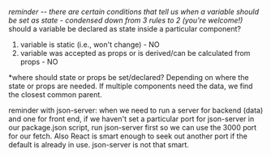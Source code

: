 *reminder -- there are certain conditions that tell us when a variable should be set as state - condensed down from 3 rules to 2 (you're welcome!)*
should a variable be declared as state inside a particular component?
1. variable is static (i.e., won't change) - NO
2. variable was accepted as props or is derived/can be calculated from props - NO

*where should state or props be set/declared? Depending on where the state or props are needed. If multiple components need the data, we find the closest common parent.

reminder with json-server: when we need to run a server for backend (data) and one for front end, if we haven't set a particular port for json-server in our package.json script, run json-server first so we can use the 3000 port for our fetch. Also React is smart enough to seek out another port if the default is already in use. json-server is not that smart.